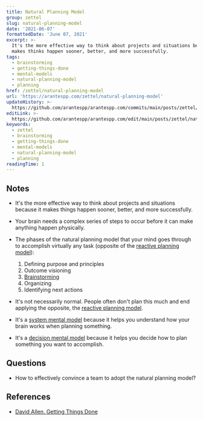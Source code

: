 ```yaml
---
title: Natural Planning Model
group: zettel
slug: natural-planning-model
date: '2021-06-07'
formattedDate: 'June 07, 2021'
excerpt: >-
  It's the more effective way to think about projects and situations because it
  makes thinks happen sooner, better, and more successfully.
tags:
  - brainstorming
  - getting-things-done
  - mental-models
  - natural-planning-model
  - planning
href: /zettel/natural-planning-model
url: 'https://arantespp.com/zettel/natural-planning-model'
updateHistory: >-
  https://github.com/arantespp/arantespp.com/commits/main/posts/zettel/natural-planning-model.md
editLink: >-
  https://github.com/arantespp/arantespp.com/edit/main/posts/zettel/natural-planning-model.md
keywords:
  - zettel
  - brainstorming
  - getting-things-done
  - mental-models
  - natural-planning-model
  - planning
readingTime: 1
---
```


## Notes

- It's the more effective way to think about projects and situations because it makes things happen sooner, better, and more successfully.

- Your brain needs a complex series of steps to occur before it can make anything happen physically.

- The phases of the natural planning model that your mind goes through to accomplish virtually any task (opposite of the [reactive planning model](/zettel/reactive-planning-model)):

  1. Defining purpose and principles
  1. Outcome visioning
  1. [Brainstorming](/zettel/brainstorming)
  1. Organizing
  1. Identifying next actions

- It's not necessarily normal. People often don't plan this much and end applying the opposite, the [reactive planning model](/zettel/reactive-planning-model).

- It's a [system mental model](/zettel/system-mental-models) because it helps you understand how your brain works when planning something.

- It's a [decision mental model](/zettel/decision-mental-models) because it helps you decide how to plan something you want to accomplish.

## Questions

- How to effectively convince a team to adopt the natural planning model?

## References

- [David Allen. Getting Things Done](/books/getting-things-done#chapter-3-getting-projects-creatively-under-way-the-five-phases-of-project-planning)
